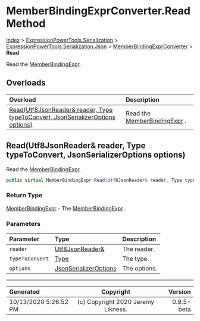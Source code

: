 ﻿# MemberBindingExprConverter.Read Method

[Index](../index.md) > [ExpressionPowerTools.Serialization](ExpressionPowerTools.Serialization.a.md) > [ExpressionPowerTools.Serialization.Json](ExpressionPowerTools.Serialization.Json.n.md) > [MemberBindingExprConverter](ExpressionPowerTools.Serialization.Json.MemberBindingExprConverter.cs.md) > **Read**

Read the [MemberBindingExpr](ExpressionPowerTools.Serialization.Serializers.MemberBindingExpr.cs.md) .

## Overloads

| Overload | Description |
| :-- | :-- |
| [Read(Utf8JsonReader& reader, Type typeToConvert, JsonSerializerOptions options)](#readutf8jsonreader&-reader-type-typetoconvert-jsonserializeroptions-options) | Read the [MemberBindingExpr](ExpressionPowerTools.Serialization.Serializers.MemberBindingExpr.cs.md) . |
## Read(Utf8JsonReader& reader, Type typeToConvert, JsonSerializerOptions options)

Read the [MemberBindingExpr](ExpressionPowerTools.Serialization.Serializers.MemberBindingExpr.cs.md) .

```csharp
public virtual MemberBindingExpr Read(Utf8JsonReader& reader, Type typeToConvert, JsonSerializerOptions options)
```

### Return Type

 [MemberBindingExpr](ExpressionPowerTools.Serialization.Serializers.MemberBindingExpr.cs.md)  - The [MemberBindingExpr](ExpressionPowerTools.Serialization.Serializers.MemberBindingExpr.cs.md) .

### Parameters

| Parameter | Type | Description |
| :-- | :-- | :-- |
| `reader` | [Utf8JsonReader&](https://docs.microsoft.com/dotnet/api/system.text.json.utf8jsonreader&) | The reader. |
| `typeToConvert` | [Type](https://docs.microsoft.com/dotnet/api/system.type) | The type. |
| `options` | [JsonSerializerOptions](https://docs.microsoft.com/dotnet/api/system.text.json.jsonserializeroptions) | The options. |



---

| Generated | Copyright | Version |
| :-- | :-: | --: |
| 10/13/2020 5:26:52 PM | (c) Copyright 2020 Jeremy Likness. | 0.9.5-beta |
